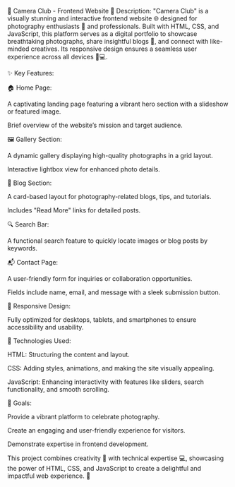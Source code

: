 🎨 Camera Club - Frontend Website
🌟 Description:
"Camera Club" is a visually stunning and interactive frontend website 🌐 designed for photography enthusiasts 📸 and professionals. Built with HTML, CSS, and JavaScript, this platform serves as a digital portfolio to showcase breathtaking photographs, share insightful blogs 📝, and connect with like-minded creatives. Its responsive design ensures a seamless user experience across all devices 📱💻.

✨ Key Features:

🏠 Home Page:

A captivating landing page featuring a vibrant hero section with a slideshow or featured image.

Brief overview of the website’s mission and target audience.

🖼️ Gallery Section:

A dynamic gallery displaying high-quality photographs in a grid layout.

Interactive lightbox view for enhanced photo details.

📰 Blog Section:

A card-based layout for photography-related blogs, tips, and tutorials.

Includes "Read More" links for detailed posts.

🔍 Search Bar:

A functional search feature to quickly locate images or blog posts by keywords.

📬 Contact Page:

A user-friendly form for inquiries or collaboration opportunities.

Fields include name, email, and message with a sleek submission button.

📱 Responsive Design:

Fully optimized for desktops, tablets, and smartphones to ensure accessibility and usability.

🔧 Technologies Used:

HTML: Structuring the content and layout.

CSS: Adding styles, animations, and making the site visually appealing.

JavaScript: Enhancing interactivity with features like sliders, search functionality, and smooth scrolling.

🎯 Goals:

Provide a vibrant platform to celebrate photography.

Create an engaging and user-friendly experience for visitors.

Demonstrate expertise in frontend development.

This project combines creativity 🎨 with technical expertise 💻, showcasing the power of HTML, CSS, and JavaScript to create a delightful and impactful web experience. 🌟
